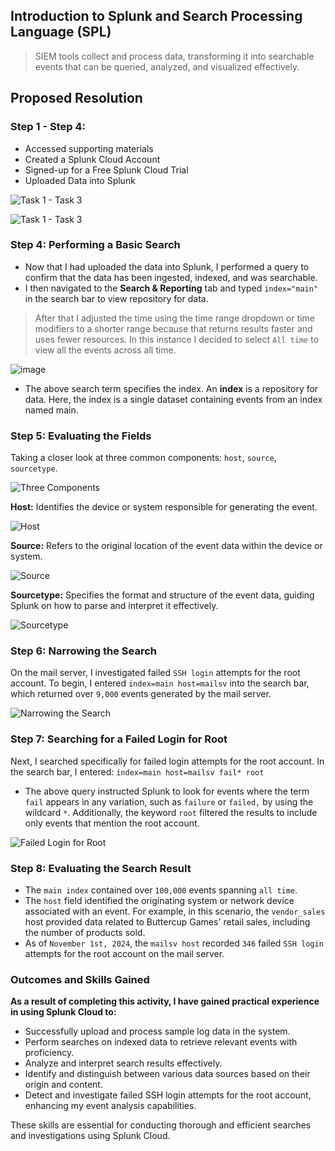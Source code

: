 ## Introduction to Splunk and Search Processing Language (SPL)

> SIEM tools collect and process data, transforming it into searchable events that can be queried, analyzed, and visualized effectively.

## Proposed Resolution

### Step 1 - Step 4: 
* Accessed supporting materials
* Created a Splunk Cloud Account
* Signed-up for a Free Splunk Cloud Trial
* Uploaded Data into Splunk

![Task 1 - Task 3](https://github.com/user-attachments/assets/fcc91121-2832-4ee7-963a-5c9aee7fc2aa)

![Task 1 - Task 3](https://github.com/user-attachments/assets/710f3489-4836-4154-8809-fd32fe96c361)

### Step 4: Performing a Basic Search

* Now that I had uploaded the data into Splunk, I performed a query to confirm that the data has been ingested, indexed, and was searchable. 
* I then navigated to the **Search & Reporting** tab and typed `index="main"` in the search bar to view repository for data.

> After that I adjusted the time using the time range dropdown or time modifiers to a shorter range because that returns results faster and uses fewer resources. In this instance I decided to select `All time` to view all the events across all time.

![image](https://github.com/user-attachments/assets/fdebc341-1740-4115-93fb-47f4261f9776)

* The above search term specifies the index. An **index** is a repository for data. Here, the index is a single dataset containing events from an index named main.

### Step 5: Evaluating the Fields

Taking a closer look at three common components: `host`, `source`, `sourcetype`.

![Three Components](https://github.com/user-attachments/assets/d525463f-de2c-4f6e-b571-92f29fb69ef4)

**Host:** Identifies the device or system responsible for generating the event.

![Host](https://github.com/user-attachments/assets/51051b74-115d-40da-a357-0f60645332d0)

**Source:** Refers to the original location of the event data within the device or system.

![Source](https://github.com/user-attachments/assets/ffd9de02-1e30-4474-8ea2-ad837cb04ea1)

**Sourcetype:** Specifies the format and structure of the event data, guiding Splunk on how to parse and interpret it effectively.

![Sourcetype](https://github.com/user-attachments/assets/8a10198f-68c0-42ac-a954-56e2a709b4e1)

### Step 6: Narrowing the Search

On the mail server, I investigated failed `SSH login` attempts for the root account. To begin, I entered `index=main host=mailsv` into the search bar, which returned over `9,000` events generated by the mail server.

![Narrowing the Search](https://github.com/user-attachments/assets/8476e6a1-c8ac-4437-ad36-e98cef68bd25)

### Step 7: Searching for a Failed Login for Root

Next, I searched specifically for failed login attempts for the root account. In the search bar, I entered:
`index=main host=mailsv fail* root`
* The above query instructed Splunk to look for events where the term `fail` appears in any variation, such as `failure` or `failed,` by using the wildcard `*`. Additionally, the keyword `root` filtered the results to include only events that mention the root account.

![Failed Login for Root](https://github.com/user-attachments/assets/3b4e666e-d538-4ab6-9900-d465f97720a2)

### Step 8: Evaluating the Search Result

* The `main index` contained over `100,000` events spanning `all time`.
* The `host` field identified the originating system or network device associated with an event. For example, in this scenario, the `vendor_sales` host provided data related to Buttercup Games' retail sales, including the number of products sold.
* As of `November 1st, 2024`, the `mailsv host` recorded `346` failed `SSH login` attempts for the root account on the mail server.

### Outcomes and Skills Gained

**As a result of completing this activity, I have gained practical experience in using Splunk Cloud to:**

  * Successfully upload and process sample log data in the system.
  * Perform searches on indexed data to retrieve relevant events with proficiency.
  * Analyze and interpret search results effectively.
  * Identify and distinguish between various data sources based on their origin and content.
  * Detect and investigate failed SSH login attempts for the root account, enhancing my event analysis capabilities.

These skills are essential for conducting thorough and efficient searches and investigations using Splunk Cloud.
